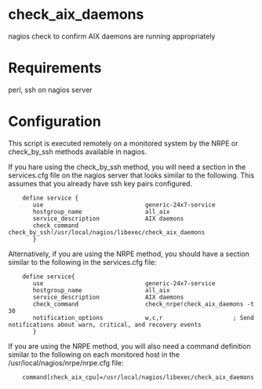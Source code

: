 # check_aix_daemons
nagios check to confirm AIX daemons are running appropriately

# Requirements
perl, ssh  on nagios server

# Configuration

This script is executed remotely on a monitored system by the NRPE or check_by_ssh  methods available in nagios.

If you hare using the check_by_ssh method, you will need a section in the services.cfg file on the nagios server that looks similar to the following.
This assumes that you already have ssh key pairs configured.
```
    define service {
       use                             generic-24x7-service
       hostgroup_name                  all_aix
       service_description             AIX daemons
       check_command                   check_by_ssh!/usr/local/nagios/libexec/check_aix_daemons
       }
```

Alternatively, if you are using the NRPE method, you should have a section similar to the following in the services.cfg file:
```
    define service{
       use                             generic-24x7-service
       hostgroup_name                  all_aix
       service_description             AIX daemons
       check_command                   check_nrpe!check_aix_daemons -t 30
       notification_options            w,c,r                    ; Send notifications about warn, critical, and recovery events
       }
```

If you are using the NRPE method, you will also need a command definition similar to the following on each monitored host in the /usr/local/nagios/nrpe/nrpe.cfg file:
```
    command[check_aix_cpu]=/usr/local/nagios/libexec/check_aix_daemons
```
